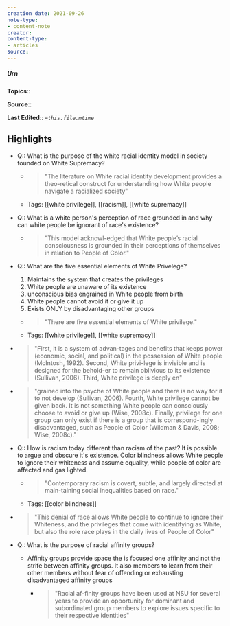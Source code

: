 ```yaml
---
creation date: 2021-09-26
note-type:
- content-note
creator: 
content-type: 
- articles
source:
---
```

##### Urn

**Topics**::  

**Source**:: 

**Last Edited**:: *`=this.file.mtime`*

## Highlights
- Q:: What is the purpose of the white racial identity model in society founded on White Supremacy?
    - > "The literature on White racial identity development provides a theo-retical construct for understanding how White people navigate a racialized society" 
    - Tags: [[white privilege]], [[racism]], [[white supremacy]]

- Q:: What is a white person's perception of race grounded in and why can white people be ignorant of race's existence?
    - > "This model acknowl-edged that White people’s racial consciousness is grounded in their perceptions of themselves in relation to People of Color." 

- Q:: What are the five essential elements of White Privelege?
  1. Maintains the system that creates the privileges
  2. White people are unaware of its existence
  3. unconscious bias engrained in White people from birth
  4. White people cannot avoid it or give it up
  5. Exists ONLY by disadvantaging other groups
    - > "There are five essential elements of White privilege." 
    - Tags: [[white privilege]], [[white supremacy]]

- > "First, it is a system of advan-tages and benefits that keeps power (economic, social, and political) in the possession of White people (McIntosh, 1992). Second, White privi-lege is invisible and is designed for the behold-er to remain oblivious to its existence (Sullivan, 2006). Third, White privilege is deeply en" 

- > "grained into the psyche of White people and there is no way for it to not develop (Sullivan, 2006). Fourth, White privilege cannot be given back. It is not something White people can consciously choose to avoid or give up (Wise, 2008c). Finally, privilege for one group can only exist if there is a group that is correspond-ingly disadvantaged, such as People of Color (Wildman & Davis, 2008; Wise, 2008c)." 

- Q:: How is racism today different than racism of the past?
  It is possible to argue and obscure it's existence. Color blindness allows White people to ignore their whiteness and assume equality, while people of color are affected and gas lighted.
    - > "Contemporary racism is covert, subtle, and largely directed at main-taining social inequalities based on race." 
    - Tags: [[color blindness]]

- > "This denial of race allows White people to continue to ignore their Whiteness, and the privileges that come with identifying as White, but also the role race plays in the daily lives of People of Color" 

- Q:: What is the purpose of racial affinity groups?
  - Affinity groups provide space the is focused one affinity and not the strife between affinity groups. It also members to learn from their other members without fear of offending or exhausting disadvantaged affinity groups
    - > "Racial af-finity groups have been used at NSU for several years to provide an opportunity for dominant and subordinated group members to explore issues specific to their respective identities" 

